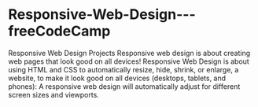 # Responsive-Web-Design---freeCodeCamp
Responsive Web Design Projects
Responsive web design is about creating web pages that look good on all devices!
Responsive Web Design is about using HTML and CSS to automatically resize, hide, shrink, or enlarge, a website, to make it look good on all devices (desktops, tablets, and phones):
A responsive web design will automatically adjust for different screen sizes and viewports.
